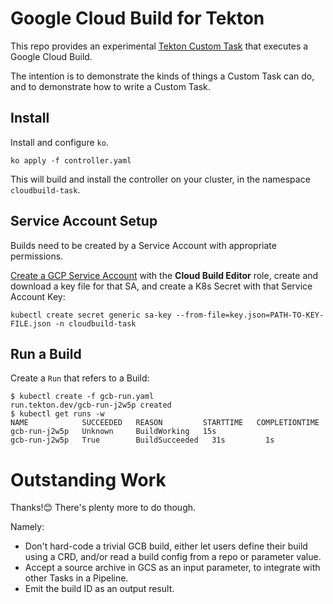 # Google Cloud Build for Tekton

This repo provides an experimental [Tekton Custom
Task](https://github.com/tektoncd/community/pull/128) that executes a Google
Cloud Build.

The intention is to demonstrate the kinds of things a Custom Task can do, and
to demonstrate how to write a Custom Task.

## Install

Install and configure `ko`.

```
ko apply -f controller.yaml
```

This will build and install the controller on your cluster, in the namespace
`cloudbuild-task`.

## Service Account Setup

Builds need to be created by a Service Account with appropriate permissions.

[Create a GCP Service
Account](https://cloud.google.com/kubernetes-engine/docs/tutorials/authenticating-to-cloud-platform#step_3_create_service_account_credentials)
with the **Cloud Build Editor** role, create and download a key file for that
SA, and create a K8s Secret with that Service Account Key:

```
kubectl create secret generic sa-key --from-file=key.json=PATH-TO-KEY-FILE.json -n cloudbuild-task
```

## Run a Build

Create a `Run` that refers to a Build:

```
$ kubectl create -f gcb-run.yaml 
run.tekton.dev/gcb-run-j2w5p created
$ kubectl get runs -w
NAME            SUCCEEDED   REASON         STARTTIME   COMPLETIONTIME
gcb-run-j2w5p   Unknown     BuildWorking   15s         
gcb-run-j2w5p   True        BuildSucceeded   31s         1s
```

# Outstanding Work

Thanks!😊 There's plenty more to do though.

Namely:

* Don't hard-code a trivial GCB build, either let users define their build
  using a CRD, and/or read a build config from a repo or parameter value.
* Accept a source archive in GCS as an input parameter, to integrate with
  other Tasks in a Pipeline.
* Emit the build ID as an output result.
